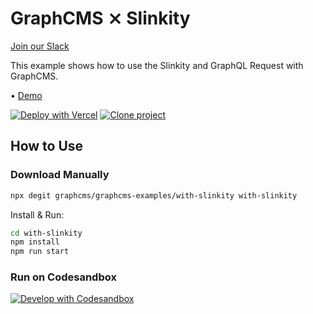 # GraphCMS ⨯ Slinkity

[Join our Slack](https://slack.graphcms.com)

This example shows how to use the Slinkity and GraphQL Request with
GraphCMS.

• [Demo](https://graphcms-with-slinkity.vercel.app/)

[![Deploy with Vercel](https://vercel.com/button)](https://vercel.com/import/project?template=https://github.com/GraphCMS/graphcms-examples/tree/master/with-slinkity) [![Clone project](https://graphcms.com/button)](https://app.graphcms.com/clone/0ff23f7a41ce4da69a366ab299cc24d8)

## How to Use

### Download Manually

```bash
npx degit graphcms/graphcms-examples/with-slinkity with-slinkity
```

Install & Run:

```bash
cd with-slinkity
npm install
npm run start
```

### Run on Codesandbox

[![Develop with Codesandbox](https://codesandbox.io/static/img/play-codesandbox.svg)](https://codesandbox.io/s/github/GraphCMS/graphcms-examples/tree/master/with-slinkity)
